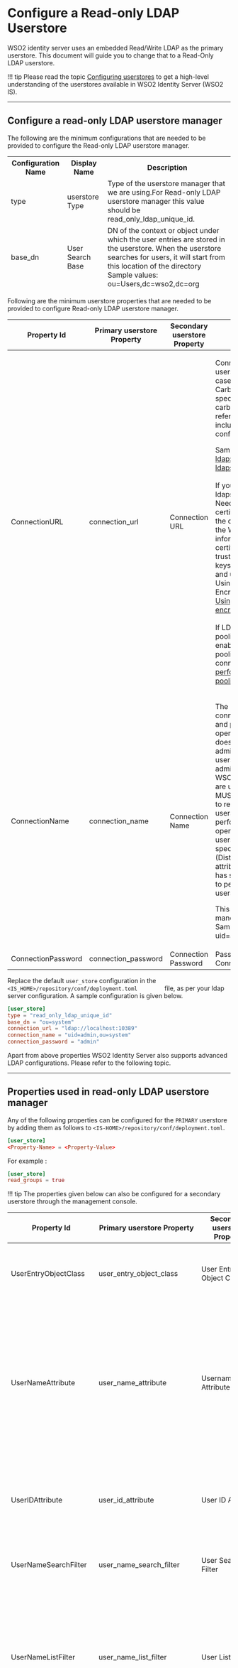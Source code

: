 # Configure a Read-only LDAP Userstore

WSO2 identity server uses an embedded Read/Write LDAP as the primary userstore.
This document will guide you to change that to a Read-Only LDAP userstore.

!!! tip 
    Please read the topic [Configuring userstores](../../../deploy/configuring-user-stores)  to get a high-level understanding of the userstores available in WSO2
    Identity Server (WSO2 IS).

---

## Configure a read-only LDAP userstore manager

The following are the minimum configurations that are needed to be provided to configure the Read-only LDAP userstore manager.

<table>
<thead>
<tr class="header">
<th>Configuration Name</th>
<th>Display Name</th>
<th>Description</th>
</tr>
<tr class="even">
<td>type</td>
<td>userstore Type</td>
<td>Type of the userstore manager that we are using.For Read-only LDAP userstore manager this value
should be read_only_ldap_unique_id.
</td>
</tr>
<tr class="odd">
<td>base_dn</td>
<td>User Search Base</td>
<td>DN of the context or object under which the user entries are stored in the userstore. When the userstore searches for users, it will start from this location of the directory<br />
Sample values: ou=Users,dc=wso2,dc=org</td>
</tr>
</table>
</thead>

Following are the minimum userstore properties that are needed to be provided to configure Read-only LDAP userstore manager.

<table>
<thead>
<tr class="header">
<th>Property Id</th>
<th>Primary userstore Property</th>
<th>Secondary userstore Property</th>
<th>Description</th>
</tr>
</thead>
<tbody>
<tr class="even">
<td>ConnectionURL</td>
<td>connection_url</td>
<td>Connection URL</td>
<td><p>Connection URL to the userstore server. In the case of default LDAP in Carbon, the port is specified in the carbon.xml file, and a reference to that port is included in this configuration.</p>
<p>Sample values:<br />
<a href="ldap://10.100.1.100:389">ldap://10.100.1.100:389</a><br />
<a href="ldaps://10.100.1.102:639">ldaps://10.100.1.102:639</a><br />
<br />
If you are connecting over ldaps (secured LDAP)<br />
Need to import the certificate of userstore to the client-truststore.jks of the WSO2 product. For information on how to add certificates to the truststore and how keystores are configured and used in a system, see Using Asymmetric Encryption.<br />
<a href="../../../deploy/security/using-asymmetric-encryption">Using asymmetric encryption</a><br />
<br />
If LDAP connection pooling is used, see enable connection pooling for LDAPS connections.<br />
<a href="../../../deploy/performance-tuning-recommendations#performance-tuning-ldaps-pooling">performance tuning ldaps pooling)</a></p></td>
</tr>
<tr class="odd">
<td>ConnectionName</td>
<td>connection_name</td>
<td>Connection Name</td>
<td><p>The username used to connect to the userstore and perform various operations. This user does not need to be an administrator in the userstore or have an administrator role in the WSO2 product that you are using, but this user MUST have permissions to read the user list and users' attributes and to perform search operations on the userstore. The value you specify is used as the DN (Distinguish Name) attribute of the user who has sufficient permissions to perform operations on users and roles in LDAP</p>
<p>This property is mandatory.<br />
Sample values: uid=admin,ou=system</p></td>
</tr>
<tr class="even">
<td>ConnectionPassword</td>
<td>connection_password</td>
<td>Connection Password</td>
<td>Password for the ConnectionName user.</td>
</tr>
</table>
</thead>

Replace the default `user_store` configuration in the `         <IS_HOME>/repository/conf/deployment.toml        
` file, as per your ldap server configuration. A sample configuration is given below.

``` toml
[user_store]
type = "read_only_ldap_unique_id"
base_dn = "ou=system"
connection_url = "ldap://localhost:10389"
connection_name = "uid=admin,ou=system"
connection_password = "admin"
```
Apart from above properties WSO2 Identity Server also supports advanced LDAP configurations.
Please refer to the following topic. 

---


## Properties used in read-only LDAP userstore manager

Any of  the following properties can be configured for the `PRIMARY` userstore by adding them as follows to 
`<IS-HOME>/repository/conf/deployment.toml`.

``` toml
[user_store]
<Property-Name> = <Property-Value>
```
For example :

``` toml
[user_store]
read_groups = true
```

!!! tip 
    The properties given below can also be configured for a secondary userstore through the management console.

<table>
<thead>
<tr class="header">
<th>Property Id</th>
<th>Primary userstore Property</th>
<th>Secondary userstore Property
<th>Description</th>
</tr>
</thead>
<tbody>
<tr class="even">
<td>UserEntryObjectClass</td>
<td>user_entry_object_class</td>
<td>User Entry Object Class</td>
<td>Object class used to construct user entries.<br />
<p>Default: identityPerson( Is a custom object class defined in WSO2 Identity Server)</p></td>
</tr>
<tr class="odd">
<td>UserNameAttribute</td>
<td>user_name_attribute</td>
<td>Username Attribute</td>
<td><p>A uniquely identifying attribute that represents the username of the user. Users can be authenticated using their email address, UID, etc. The value of the attribute is considered as the username.</p>
<p>Default: uid<br />
<br />
Note: email address is considered as a special case in WSO2 products, if you want to set the email address as username, see <a href="TBD:../../learn/using-email-address-as-the-username">Using email address as the username</a></p></td>
</tr>
<tr class="odd">
<td>UserIDAttribute</td>
<td>user_id_attribute</td>
<td>User ID Attribute</td>
<td><p>The attribute used for uniquely identifying a user entry. The value of the attribute is considered as the unique user ID.</p>
<p>Default: scimId <br /></p></td>
</tr>
<tr class="even">
<td>UserNameSearchFilter</td>
<td>user_name_search_filter</td>
<td>User Search Filter</td>
<td>Filtering criteria used to search for a particular user entry.<br />
<p>Default : (&amp;amp;(objectClass=person)(uid=?))</p></td>
</tr>
<tr class="odd">
<td>UserNameListFilter</td>
<td>user_name_list_filter</td>
<td>User List Filter</td>
<td>Filtering criteria for searching user entries in the userstore. This query or filter is used when doing search operations on users with different search attributes.<br />
<br />
<p>Default: (objectClass=person)</p><br />
In this case, the search operation only provides the objects created from the person object class.</td>
</tr>
<tr class="even">
<td>UserDNPattern</td>
<td>user_dn_pattern</td>
<td>User DN Pattern</td>
<td><p>The pattern for the user's DN, which can be defined to improve the search. When there are many user entries in the LDAP userstore, defining a UserDNPattern provides more impact on performances as the LDAP does not have to travel through the entire tree to find users.</p>
<p>Sample values: uid={0},ou=Users,dc=wso2,dc=org</p></td>
</tr>
<tr class="odd">
<td>DisplayNameAttribute</td>
<td>display_name_attribute</td>
<td>Display name attribute</td>
<td>This is an optional property. The Display Name Attribute is the name by which users will be listed when you list users in the management console.
<p>Default: blank</td>
</tr>
<tr class="even">
<td>ReadGroups</td>
<td>read_groups</td>
<td>Read Groups</td>
<td>When WriteGroups is set to falses, this Indicates whether groups should be read from the userstore. If this is disabled by setting it to false, none of the groups in the userstore can be read, and the following group configurations are NOT mandatory: GroupSearchBase, GroupNameListFilter, or GroupNameAttribute.<br />
<p>Default: true
<br />
Possible values:<br />
true: Read groups from userstore<br />
false: Don’t read groups from userstore</td>
</td>
</tr>
<tr class="odd">
<td>WriteGroups</td>
<td>write_groups</td>
<td>Write Groups</td>
<td>Indicates whether groups should be write to the userstore.<br />
<p>Default: true
<br />
Possible values:<br />
true: Write groups to userstore<br />
false: Do not write groups to userstore, so only internal roles can be created. Depend on the value of ReadGroups property, it will read existing groups from userstore or not<br />
</td>
</tr>
<tr class="even">
<td>GroupSearchBase</td>
<td>group_search_base</td>
<td>Group Search Base</td>
<td><p>DN of the context or object under which the group entries are stored in the userstore. When the userstore searches for groups, it will start from this location of the directory</p>
<p>Default: ou=Groups,dc=wso2,dc=org</p></td>
</tr>
<tr class="odd">
<td>GroupEntryObjectClass</td>
<td>group_entry_object_class</td>
<td>Group Entry Object Class</td>
<td>Object class used to construct group entries.<br/>
Default: groupOfNames</td>
</tr>
<tr class="even">
<td>GroupNameAttribute</td>
<td>group_name_attribute</td>
<td>Group Name Attribute</td>
<td>Attribute used for uniquely identifying a group entry. This attribute is to be treated as the group name.
<br/><p>Default: cn</p></td>
</tr>
<tr class="odd">
<td>GroupNameSearchFilter</td>
<td>group_name_search_filter</td>
<td>Group Search Filter</td>
<td><p>Filtering criteria used to search for a particular group entry.</p>
<p>Default: (&amp;amp;(objectClass=groupOfNames)(cn=?))</p></td>
</tr>
<tr class="even">
<td>GroupNameListFilter</td>
<td>group_name_list_filter</td>
<td>Group List Filter</td>
<td><p>Filtering criteria for searching group entries in the userstore. This query or filter is used when doing search operations on groups with different search attributes.</p>
<p>Default: ((objectClass=groupOfNames)) In this case, the search operation only provides the objects created from the 
groupOfName object class.</p></td>
</tr>
<tr class="odd">
<td>RoleDNPattern</td>
<td>role_dn_pattern</td>
<td>Role DN Pattern</td>
<td><p>The pattern for the group's DN, which can be defined to improve the search. When there are many group entries in the LDAP userstore, defining a RoleDNPattern provides more impact on performances as the LDAP does not have to traverse through the entire tree to findgroup.</p>
<p>Sample values: cn={0},ou=Groups,dc=wso2,dc=org</p></td>
</tr>
<tr class="even">
<td>MembershipAttribute</td>
<td>membership_attribute_range</td>
<td>Membership Attribute</td>
<td><p>Defines the attribute that contains the distinguished names (DN) of user objects that are in a group.</p>
<p>Default: member</p></td>
</tr>
<tr class="odd">
<td>MemberOfAttribute</td>
<td>member_of_attribute</td>
<td>Member Of Attribute</td>
<td>Define the attribute that contains the distinguished names (DN ) of group objects that user is assigned to.<br />
Possible values: memberOf</td>
</tr>
<tr class="even">
<td>BackLinksEnabled</td>
<td>back_links_enabled</td>
<td>Enable Back Links</td>
<td>Defines whether the backlink support is enabled. If you are using MemberOfAttribute attributes this should be set to 'true'.
<br/><p>Default : false</p></td>
</tr>
<tr class="odd">
<td>UsernameJavaRegEx</td>
<td>username_java_regex</td>
<td>Username RegEx (Java)</td>
<td>The regular expression used by the back-end components for username validation. By default, strings with non-empty characters have a length of 3 to 30 allowed. You can provide ranges of alphabets, numbers and also ranges of ASCII values in the RegEx properties.<br />
<p>Default: [a-zA-Z0-9._\-|//]{3,30}$</p></td>
</tr>
<tr class="even">
<td>UsernameJava<br>ScriptRegEx</td>
<td>username_java<br>_script_regex</td>
<td>Username RegEx (Javascript)</td>
<td>The regular expression used by the front-end components for username validation.<br />
<p>Default: ^[\S]{3,30}$</p></td>
</tr>
<tr class="odd">
<td>UsernameJavaReg<br>ExViolationErrorMsg</td>
<td>username_java_reg<br>_ex_violation_error_msg</td>
<td>Username RegEx Violation Error Message</td>
<td>Error message when the Username is not matched with UsernameJavaRegEx<br />
<p>Default: Username pattern policy violated</p></td>
</tr>
<tr class="even">
<td>PasswordJavaRegEx</td>
<td>password_java_regex</td>
<td>Password RegEx (Java)</td>
<td>The regular expression used by the back-end components for password validation. By default, strings with non-empty characters have a length of 5 to 30 allowed. You can provide ranges of alphabets, numbers and also ranges of ASCII values in the RegEx properties.<br />
<p>Default: ^[\S]{5,30}$</p></td>
</tr>
<tr class="odd">
<td>PasswordJava<br>ScriptRegEx</td>
<td>password_java<br>_script_regex</td>
<td>Password RegEx (Javascript)</td>
<td>The regular expression used by the front-end components for password validation.<br />
<p>Default: ^[\S]{5,30}$</p></td>
</tr>
<tr class="even">
<td>PasswordJavaReg<br>ExViolationErrorMsg</td>
<td>password_java_reg<br>ex_violation_error_msg</td>
<td>Password RegEx Violation Error Message</td>
<td>Error message when the Password is not matched with passwordJavaRegEx<br />
<p>Default: Password length should be within 5 to 30 characters</p></td></tr>
<tr class="odd">
<td>RolenameJavaRegEx</td>
<td>rolename_java_regex</td>
<td>Role Name RegEx (Java)</td>
<td>The regular expression used by the back-end components for role name validation. By default, strings with non-empty characters have a length of 3 to 30 allowed. You can provide ranges of alphabets, numbers and also ranges of ASCII values in the RegEx properties.<br />
<p>Default: [a-zA-Z0-9._\-|//]{3,30}$</p></td>
</tr>
<tr class="odd">
<td>PasswordHashMethod</td>
<td>password_hash_method</td>
<td>Password Hashing Algorithm</td>
<td><p>Specifies the Password Hashing Algorithm used the hash the password before storing in the userstore.<br />
Possible values:<br />
SHA - Uses SHA digest method. SHA-1, SHA-256<br />
MD5 - Uses MD 5 digest method.<br />
PLAIN_TEXT - Plain text passwords.(Default)</p>
<p>If you just configure as SHA, It is considered as SHA-1, It is always better to configure algorithm with higher bit value as digest bit size would be increased.<br />
<br />
Most of the LDAP servers (such as OpenLdap, OpenDJ, AD, ApacheDS and etc..) are supported to store password as salted hashed values (SSHA)<br />
Therefore WSO2IS server just wants to feed password into the connected userstore as a plain text value. Then LDAP userstore can store them as salted hashed value. To feed the plain text into the LDAP server, you need to set PasswordHashMethod to “PLAIN_TEXT”<br />
But; if your LDAP does not support to store user password as hashed values. You can configure WSO2 server to hash the password and feeds the hashed password into the LDAP server. Then you need to configure PasswordHashMethod property with SHA (SHA-1), SHA-256, SHA-512. Please note WSO2 server cannot create a salted hashed password (SSHA) to feed into the LDAP.</p></td>
</tr>
<tr class="even">
<td>MultiAttribute<br>Separator</td>
<td>multi_attribute<br>_separator</td>
<td>Multiple Attribute Separator</td>
<td>This property is used to define a character to separate multiple attributes. This ensures that it will not appear as part of a claim value. Normally “,” is used to separate multiple attributes, but you can define ",,," or "..." or a similar character sequence<br />
<p>Default: “,”</p></td>
</tr>
<tr class="odd">
<td>MaxUserName<br>ListLength </td>
<td>max_user_name<br>_list_length</td>
<td>Maximum User List Length</td>
<td>Controls the number of users listed in the userstore of a WSO2 product. This is useful when you have a large number of users and don't want to list them all. Setting this property to 0 displays all users.<br />
<p>Default: 100</p><br />
In some userstores, there are policies to limit the number of records that can be returned from the query. Setting the value 0 it will list the maximum results returned by the userstore. If you need to increase that you need to set it in the userstore level.<br />
Eg : Active directory has the MaxPageSize property with the default value 1000.</td>
</tr>
<tr class="even">
<td>MaxRoleName<br>ListLength</td>
<td>max_role_name_<br>list_length</td>
<td>Maximum Role List Length</td>
<td><p>Controls the number of roles listed in the userstore of a WSO2 product. This is useful when you have a large number of roles and don't want to list them all. Setting this property to 0 displays all roles.<br />
<p>Default: 100</p><br />
In some userstores, there are policies to limit the number of records that can be returned from the query, Setting the value 0 it will list the maximum results returned by the userstore. If you need to increase that you need to set it n the userstore level.</p>
<p>Eg: Active directory has the MaxPageSize property with the default value 1000.</p></td>
</tr>
<tr class="odd">
<td>kdcEnabled</td>
<td>kdc_enabled</td>
<td>Enable KDC</td>
<td>If your userstore is capable of acting as a Kerberos, Key Distribution Center (KDC) and if you like to enable it, set this property to true.<br />
<p>Default: false</p></td>
</tr>
<tr class="even">
<td>UserRoles<br>CacheEnabled</td>
<td>user_roles_<br>cache_enabled</td>
<td>Enable User Role Cache</td>
<td>This is to indicate whether to cache the role list of a user.<br />
Default: true<br />
<br />
Possible values:<br />
false: Set it to false if the user roles are changed by external means and those changes should be instantly reflected in the Carbon instance.
<br />
Default: true<br /></td>
</tr>
<tr class="odd">
<td>Connection<br>PoolingEnabled</td>
<td>connection_<br>pooling_enabled</td>
<td>Enable LDAP Connection Pooling</td>
<td>Define whether LDAP connection pooling is enabled<br />
Possible values:<br />
True: Enable connection pooling. Enabling it will improve the performance<br />
False: Disable connection pooling
<br />
<p>Default: false</p><br /></td>
</tr>
<tr class="even">
<td>LDAPConnection<br>Timeout</td>
<td>ldap_connection<br>_timeout</td>
<td>LDAP Connection Timeout</td>
<td>Timeout in making the initial LDAP connection. This is configured in milliseconds.<br />
<p>Default: 5000</p></td>
</tr>
<tr class="odd">
<td>ReadTimeout</td>
<td>read_timeout</td>
<td>LDAP Read Timeout</td>
<td>The value of this property is the read timeout in milliseconds for LDAP operations. If the LDAP provider cannot get a LDAP response within that period, it aborts the read attempt. The integer should be greater than zero. An integer less than or equal to zero means no read timeout is specified which is equivalent to waiting for the response infinitely until it is received.
<br />
<p>Default: not configured</p></td>
</tr>
<tr class="odd">
<td>Membership<br>AttributeRange</td>
<td>membership_<br>attribute_range</td>
<td>Membership Attribute Range</td>
<td><p>This is to define the maximum users of role returned by the LDAP/AD userstore. This does not depend on the max page size of the userstore.</p>
<p>Default: not configured</p></td>
</tr>
<tr class="even">
<td>RetryAttempts</td>
<td>retry_attempts</td>
<td>Retry Attempts</td>
<td>Retry the authentication request if a timeout happened
<p>Default: not configured</p></td>
</tr>
<tr class="odd">
<td>LDAPConnection<br>Timeout</td>
<td>ldap_connection<br>_timeout</td>
<td>LDAP Connection Timeout</td>
<td>If the connection to the LDAP is inactive for the length of time
(in milliseconds) specified by this property, the connection
will be terminated.
<p>Default: not configured</p>
<p>Sample: 20</p>
</td>
</tr>
</tbody>
</table>

---

## Update the system administrator

The admin user is the super tenant that will be able to manage all other
users, roles and permissions in the system by using the management
the console of the product.

Therefore, the user that should have admin
permissions is required to be stored in the userstore when you start
the system for the first time. By default, the system will create an admin
user in the LDAP that has admin permissions. But this cannot be done it the
LDAP userstore is read-only.Hence that capability should be disabled as follows.

```toml
[super_admin]
username = "admin"
admin_role = "admin"
create_admin_account = false
```

-   **create_admin_account:** This should be set to 'False' as it will not be
    allowed to create users and roles in a read-only userstore.
-   **admin_role:** The admin role you enter here should already
    exist in the read-only userstore. Otherwise, you must enter an internal role, which will be saved to the internal database of the system when the system starts the first time.
-   **username:** Since we are configuring a read-only LDAP as the
    primary userstore, the user that should have admin permissions is required to be stored in the userstore when you start the system for the first time. For example, say a valid username is AdminSOA.
    Update the `         username       ` section of your configuration as shown above. You do not have to update the password element as it is already set in the userstore.  

For information about the system administrator user, see
[Configuring the System
Administrator](../../../deploy/configuring-the-system-administrator), and for
information on how keystores are used in WSO2 products, see [Using
Asymmetric Encryption](../../../deploy/security/using-asymmetric-encryption).  

!!! tip "For more information"
    -   If you want to configure a primary userstore for another userstore type, you need to follow
        the steps given in [Configuring the Primary User
        Store](../../../deploy/configuring-the-primary-user-store).
    -   For configuring a secondary userstore please read the topic: 
        [Configuring Secondary UserStores](../../../deploy/configuring-secondary-user-stores)


  
